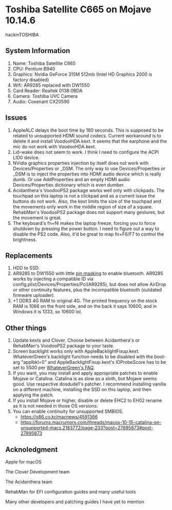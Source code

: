 # Toshiba Satellite C665 on Mojave 10.14.6
hackinTOSHIBA
## System Information
1. Name: Toshiba Satellite C665
2. CPU: Pentium B940
3. Graphics: Nvidia GeForce 315M 512mb (Intel HD Graphics 2000 is factory disabled)
4. Wifi: AR9285 replaced with DW1550
5. Card Reader: Realtek 0138:0BDA
6. Camera: Toshiba UVC Camera
7. Audio: Coxenant CX20590
## Issues
1. AppleALC delays the boot time by 180 seconds. This is supposed to be related to unsupported HDMI sound codecs. Current workaround is to delete it and install VoodooHDA.kext. It seems that the earphone and the mic do not work with VoodooHDA.kext.
2. Lid-wake does not seem to work. I think I need to configure the ACPI LID0 device.
3. NVidia graphics properties injection by itself does not work with Devices/Properties or _DSM. The only way to use Devices/Properties or _DSM is to inject the properties into HDMI audio device which is really dumb. Or use AddProperties and an empty HDMI audio Devices/Properties dictionary which is even dumber.
4. Acidanthera's VoodooPS2 package works well only with clickpads. The touchpad on this laptop is not a clickpad and as a current issue the buttons do not work. Also, the kext limits the size of the touchpad and the movements only work in the middle region of size of a square. RehabMan's VoodooPS2 package does not support many gestures, but the movement is great.
5. The keyboard's fn+f4 makes the laptop freeze, forcing you to force shutdown by pressing the power button. I need to figure out a way to disable the PS2 code. Also, it'd be great to map fn+F6/F7 to control the brightness.
## Replacements
1. HDD to SSD.
2. AR9285 to DW1550 with little [pin masking](https://i.applelife.ru/2019/03/448862_448858_ceh123_whitelisthack.jpg) to enable bluetooth. AR9285 works by injecting a compatible ID via config.plist/Devices/Properties/Pci(AR9285), but does not allow AirDrop or other continuity features, plus the incompatible bluetooth (outdated firmware uploader).
3. +1 DDR3 4G RAM to original 4G. The printed frequency on the stock RAM is 1066 on the front side, and on the back it says 10600, and in Windows it is 1333, so 10600 lol.
## Other things
1. Update kexts and Clover. Choose between Acidanthera's or RehabMan's VoodooPS2 package to your taste.
2. Screen backlight works only with AppleBacklightFixup.kext. WhateverGreen's backlight function needs to be disabled with the boot-arg "applbkl=0" and AppleBacklightFixup.kext's IOProbeScore has to be set to 5500 per [WhateverGreen's FAQ](https://github.com/acidanthera/WhateverGreen/blob/master/Manual/FAQ.IntelHD.en.md).
3. If you want, you may install and apply appropriate patches to enable Mojave or Catalina. Catalina is as slow as a sloth, but Mojave seems good. Use respective dosdude1's patcher. I recommend installing vanilla on a different machine, installing the SSD on this laptop, and then applying the patch.
4. If you install Mojave or higher, disable or delete EHC2 to EH02 rename as it is not needed in those OS versions.
5. You can enable continuity for unsupported SMBIOS.
    - https://x86.co.kr/macnews/4591366
    - https://forums.macrumors.com/threads/macos-10-15-catalina-on-unsupported-macs.2183772/page-233?post=27895873#post-27895873
## Acknoledgment
Apple for macOS

The Clover Development team

The Acidanthera team

RehabMan for EFI configuration guides and many useful tools

Many other developers and patching guides I have yet to mention
